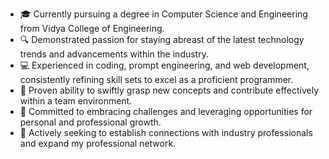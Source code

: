 - 🎓 Currently pursuing a degree in Computer Science and Engineering from Vidya College of Engineering.
- 🔍 Demonstrated passion for staying abreast of the latest technology trends and advancements within the industry.
- 💻 Experienced in coding, prompt engineering, and web development, consistently refining skill sets to excel as a proficient programmer.
- 🚀 Proven ability to swiftly grasp new concepts and contribute effectively within a team environment.
- 🌱 Committed to embracing challenges and leveraging opportunities for personal and professional growth.
- 👥 Actively seeking to establish connections with industry professionals and expand my professional network.

<!---
paras-verma7454/paras-verma7454 is a ✨ special ✨ repository because its `README.md` (this file) appears on your GitHub profile.
You can click the Preview link to take a look at your changes.
--->
